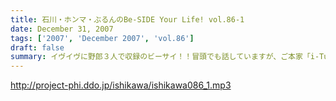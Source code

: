 ```yaml
---
title: 石川・ホンマ・ぶるんのBe-SIDE Your Life! vol.86-1
date: December 31, 2007
tags: ['2007', 'December 2007', 'vol.86']
draft: false
summary: イヴイヴに野郎３人で収録のビーサイ！！冒頭でも話していますが、ご本家「i-Tunes Music Store」において、「２００７ポッドキャスト２０選」に選ばれました！「名水１００選」「日本の駅１００選」などと並ぶ栄誉！？でしょうか・・・何よりもみなさんのおかげです。NAMAE
---
```


http://project-phi.ddo.jp/ishikawa/ishikawa086_1.mp3